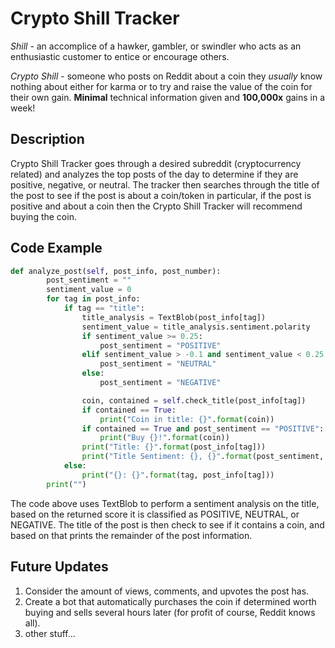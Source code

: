 # Crypto Shill Tracker
*Shill* - an accomplice of a hawker, gambler, or swindler who acts as an enthusiastic customer to entice or encourage others.

*Crypto Shill* - someone who posts on Reddit about a coin they *usually* know nothing about either for karma or to try and raise the value of the coin for their own gain. **Minimal** technical information given and **100,000x** gains in a week!

## Description
Crypto Shill Tracker goes through a desired subreddit (cryptocurrency related) and analyzes the top posts of the day to determine if they are positive, negative, or neutral. The tracker then searches through the title of the post to see if the post is about a coin/token in particular, if the post is positive and about a coin then the Crypto Shill Tracker will recommend buying the coin.

## Code Example
```python
def analyze_post(self, post_info, post_number):
        post_sentiment = ""
        sentiment_value = 0    
        for tag in post_info:
            if tag == "title":
                title_analysis = TextBlob(post_info[tag])
                sentiment_value = title_analysis.sentiment.polarity
                if sentiment_value >= 0.25:
                    post_sentiment = "POSITIVE"
                elif sentiment_value > -0.1 and sentiment_value < 0.25:
                    post_sentiment = "NEUTRAL"
                else:
                    post_sentiment = "NEGATIVE"

                coin, contained = self.check_title(post_info[tag])
                if contained == True:
                    print("Coin in title: {}".format(coin))
                if contained == True and post_sentiment == "POSITIVE":
                    print("Buy {}!".format(coin))
                print("Title: {}".format(post_info[tag]))
                print("Title Sentiment: {}, {}".format(post_sentiment, sentiment_value))
            else:
                print("{}: {}".format(tag, post_info[tag]))
        print("")
```
The code above uses TextBlob to perform a sentiment analysis on the title, based on the returned score it is classified as POSITIVE, NEUTRAL, or NEGATIVE. The title of the post is then check to see if it contains a coin, and based on that prints the remainder of the post information.

## Future Updates
1. Consider the amount of views, comments, and upvotes the post has.
2. Create a bot that automatically purchases the coin if determined worth buying and sells several hours later (for profit of course, Reddit knows all).
3. other stuff...
